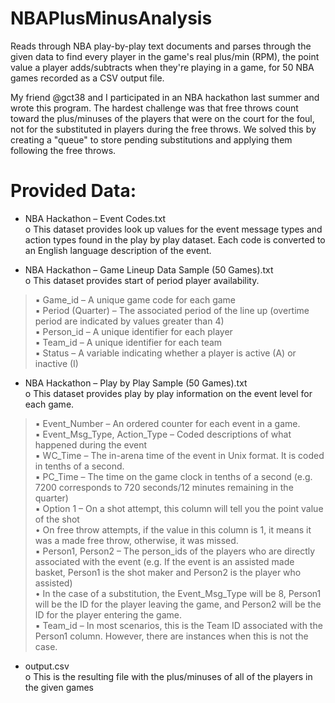 # NBAPlusMinusAnalysis
Reads through NBA play-by-play text documents and parses through the given data to find every player in the game's real plus/min (RPM), the point value a player adds/subtracts when they're playing in a game, for 50 NBA games recorded as a CSV output file. 

My friend @gct38 and I participated in an NBA hackathon last summer and wrote this program. The hardest challenge was that free throws count toward the plus/minuses of the players that were on the court for the foul, not for the substituted in players during the free throws. We solved this by creating a "queue" to store pending substitutions and applying them following the free throws.

# Provided Data:
- NBA Hackathon – Event Codes.txt <br />
o This dataset provides look up values for the event message types and action types found in the play by play dataset. Each code is converted to an English language description of the event.

- NBA Hackathon – Game Lineup Data Sample (50 Games).txt <br />
o This dataset provides start of period player availability. <br />
> ▪ Game_id – A unique game code for each game <br />
> ▪ Period (Quarter) – The associated period of the line up (overtime period are indicated by values greater than 4) <br />
> ▪ Person_id – A unique identifier for each player <br />
> ▪ Team_id – A unique identifier for each team <br />
> ▪ Status – A variable indicating whether a player is active (A) or inactive (I) <br />

- NBA Hackathon – Play by Play Sample (50 Games).txt <br />
o This dataset provides play by play information on the event level for each game. <br />
> ▪ Event_Number – An ordered counter for each event in a game. <br />
> ▪ Event_Msg_Type, Action_Type – Coded descriptions of what happened during the event <br />
> ▪ WC_Time – The in-arena time of the event in Unix format. It is coded in tenths of a second. <br />
> ▪ PC_Time – The time on the game clock in tenths of a second (e.g. 7200 corresponds to 720 seconds/12 minutes remaining in the quarter) <br />
> ▪ Option 1 – On a shot attempt, this column will tell you the point value of the shot <br />
> • On free throw attempts, if the value in this column is 1, it means it was a made free throw, otherwise, it was missed. <br />
> ▪ Person1, Person2 – The person_ids of the players who are directly associated with the event (e.g. If the event is an assisted made basket, Person1 is the shot maker and Person2 is the player who assisted) <br />
> • In the case of a substitution, the Event_Msg_Type will be 8, Person1 will be the ID for the player leaving the game, and Person2 will be the ID for the player entering the game. <br />
> ▪ Team_id – In most scenarios, this is the Team ID associated with the Person1 column. However, there are instances when this is not the case. <br />

- output.csv <br />
o This is the resulting file with the plus/minuses of all of the players in the given games


